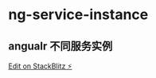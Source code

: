 # ng-service-instance
## angualr 不同服务实例
[Edit on StackBlitz ⚡️](https://stackblitz.com/edit/ng-service-instance)
